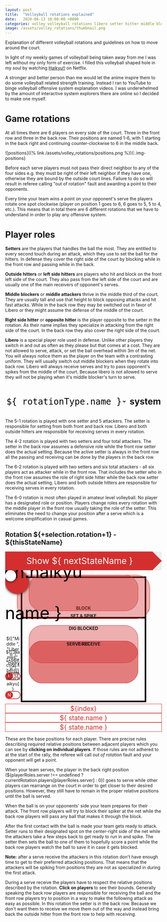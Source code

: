 ```yaml
---
layout: post
title:  "Volleyball rotations explained"
date:   2020-06-13 10:00:00 +0000
categories: volley volleyball rotations libero setter hitter middle blocker attacker opposite outside hitter Haikyu
image: /assets/volley_rotations/thumbnail.png
---
```


Explanation of different volleyball rotations and guidelines on how to move around the court.

In light of my weekly games of volleyball being taken away from me I was left
without my only form of exercise. I filled this volleyball shaped hole in my
soul by watching [Haikyu!!](https://en.wikipedia.org/wiki/Haikyu!!) on
Netflix.

A stronger and better person than me would let the anime inspire them to do
some volleyball related strength training. Instead I ran to YouTube to binge
volleyball offensive system explanation videos. I was underwhelmed by the
amount of interactive system explorers there are online so I decided to make
one myself.

# Game rotations

At all times there are 6 players on every side of the court. Three in the
front row and three in the back row. Their positions are named 1-6, with 1
starting in the back right and continuing counter-clockwise to 6 in the middle
back.

![positions]({% link /assets/volley_rotations/positions.png %}){:.img-positions}

Before each serve players must not pass their direct neighbor to any of the
four sides e.g. they must be right of their left neighbor if they have one,
otherwise they are bound by the outside court lines. Failure to do so will
result in referee calling "out of rotation" fault and awarding a point to their
opponents.

Every time your team wins a point on your opponent's serve the players rotate
one spot clockwise (player on position 1 goes to 6, 6 goes to 5, 5 to 4,
etc.). This means that in total there are 6 different rotations that we have
to understand in order to play any offensive system.

# Player roles

**Setters** are the players that handles the ball the most. They are entitled
to every second touch during an attack, which they use to set the ball for the
hitters. In defense they cover the right side of the court by blocking while
in the front row and passing while in the back.

**Outside hitters** or **left side hitters** are players who hit and block on
the front left side of the court. They also pass from the left side of the
court and are usually one of the main receivers of opponent's serves.

**Middle blockers** or **middle attackers** thrive in the middle third of the
court. They are usually tall and use that height to block opposing attacks and
hit fast attacks. While in the back row they may be switched out in favor of
Libero or they might assume the defense of the middle of the court.

**Right side hitter** or **opposite hitter** is the player opposite to the
setter in the rotation. As their name implies they specialize in attacking
from the right side of the court. In the back row they also cover the right
side of the court.

**Libero** is a special player role used in defense. Unlike other players they
switch in and out as often as they please but that comes at a cost. They are
not allowed to serve, attack, or set the ball overhead within 3m of the net.
You will always notice them as the player on the team with a contrasting
uniform. They will usually switch out middle blockers when they rotate into
back row. Libero will always receive serves and try to pass opponent's spikes
from the middle of the court. Because libero is not allowed to serve they will
not be playing when it's middle blocker's turn to serve.

<div id="app">
	<div id="above-court">
	<select style="display: inline-block;" id="rotationTypeSelect" v-model="selection.type">
		<option :value="index" v-for="(rotationType, index) in allRotations">${ rotationType.name }</option>
	</select>
	<h2 style="font-size: 2em; display: inline-block; margin-left: 0.2em;">system</h2>
	<div style="display: none">
		<select v-model="selection.rotation">
			<option :value="index-1" v-for="index in 6">Rotation ${ index }</option>
		</select>
		<select v-model="selection.gameState">
			<option
				:value="state"
				v-for="(state, index) in allGameStates"
			>${index+1}. ${state} </option>
		</select>
		<input type="checkbox" id="liberoCheckbox" v-model="selection.libero"/><label for="liberoCheckbox"> Libero </label>
		<input type="checkbox" id="serveCheckbox" v-model="selection.serve"/><label for="serveCheckbox"> Serve </label>
		<input type="checkbox" id="haikyuCheckbox" v-model="selection.haikyu"/><label for="haikyuCheckbox"> Haikyu </label>
	</div>
	<p v-if="currentRotation.name == '5-1'">
		The 5-1 rotation is played with one setter and 5 attackers. The setter is responsible for setting from both front and back row. Libero and both outside hitters are responsible for receiving serves in every rotation.
	</p>
	<p v-if="currentRotation.name == '4-2'">
    	The 4-2 rotation is played with two setters and four total attackers. The setter in the back row assumes a defensive role while the front row setter does the actual setting. Because the active setter is always in the front row all the passing and receiving can be done by the players in the back row.
	</p>
	<p v-if="currentRotation.name == '6-2'">
    	The 6-2 rotation is played with two setters and six total attackers - all six players act as attacker while in the front row. That includes the setter who in the front row assumes the role of right side hitter while the back row setter does the actual setting. Libero and both outside hitters are responsible for receiving serves in every rotation.
	</p>
	<p v-if="currentRotation.name == '6-6'">
    	The 6-0 rotation is most often played in amateur level volleyball. No player has a designated role or position. Players change roles every rotation with the middle player in the front row usually taking the role of the setter. This eliminates the need to change your position after a serve which is a welcome simplification in casual games.
	</p>
	<!-- Rotation title -->
	<h2> Rotation ${+selection.rotation+1} - ${thisStateName} </h2>
	<!-- Button to go to next game state -->
	<a class="button next" v-on:click.stop.prevent="setNextState"> Show ${ nextStateName } </a>
	</div>
	<div id="court">
		<div class="lecture">This is what it is and you can't deal with it</div>
		<!-- Court background -->
		<div class="lines full"></div>
		<div class="lines three"></div>
		<img class="net" src="{% link /assets/volley_rotations/net.png %}" alt="net"/>
		<!-- Rotate left and right -->
		<img
			class="rotate right"
			src="{% link /assets/volley_rotations/ccw_arrow.png %}"
			v-on:click="selection.rotation = (+selection.rotation + 1) % 6; selection.serve = true; selection.gameState = 'home';"
			alt="right"
		/>
		<img
			class="rotate left"
			v-on:click="selection.rotation = (+selection.rotation + 5) % 6; selection.serve = true; selection.gameState = 'home';"
			src="{% link /assets/volley_rotations/cw_arrow.png %}"
			alt="left"
		/>
		<!-- Players and ball -->
		<div
			class="player"
			:class="{active: trackPlayer == index, notActive: trackPlayer != null && trackPlayer != index}"
			v-on:click="trackPlayer == index ? trackPlayer = null : trackPlayer = index"
			:style="getStyle(player)"
			v-for="(player, index) in getDisplayPlayers()"
		>${ selection.haikyu ? '' : player.name }</div>
		<div class="ball" :style="getStyle(ball)"></div>
		<!-- Position lines -->
		<div class="position-limits" :style="line" v-for="line in trackedPlayerPositionLimits"></div>
		<!-- Switches -->
		<div
			title="Use libero"
			class="switch"
			:class="{down: !selection.libero}"
			style="bottom: 30%"
			v-on:click="selection.libero = !selection.libero"
		>
			<label>${["Middle ", "Libero"][+selection.libero]}</label>
			<span class="flip"></span>
			<span class="top">L</span>
			<span class="bottom">M</span>
		</div>
		<div
			title="Use Haikyu skin"
			class="switch"
			:class="{down: selection.haikyu}"
			style="bottom: 18%"
			v-on:click="selection.haikyu = !selection.haikyu"
		>
			<label>${["Names", "Haikyu"][+selection.haikyu]}</label>
			<span class="flip"></span>
			<span class="top">N</span>
			<span class="bottom haikyu-back"></span>
		</div>
		<!-- Mark areas -->
		<div v-if="selection.gameState == 'defend'" class="area pass">PASS</div>
		<div v-if="selection.gameState == 'defend'" class="area block">BLOCK</div>
		<div v-if="selection.gameState.endsWith('ttack')" class="area spike">SET & SPIKE</div>
		<div v-if="selection.gameState.endsWith('ttack')" class="area dig">DIG BLOCKED</div>
		<div v-if="selection.gameState == 'receive'" class="area pass">SERVE RECEIVE</div>
	</div>
	<div id="below-court">
	<!-- Navbars -->
	<div class="navbar rotations">
		<div
			:class="{active: index-1 == selection.rotation}"
			v-for="index in 6"
			v-on:click="selection.rotation = index-1;"
		>${index}</div>
	</div>
	<div class="navbar states">
		<div
			:class="{active: state.id == selection.gameState && selection.serve}"
			v-on:click="selection.gameState == state.id && selection.serve ? updatePlayers() : [selection.gameState, selection.serve] = [state.id, true]"
			v-for="state in gameStatesFlow.serve"
		>${ state.name }</div>
	</div>
	<div class="navbar states">
		<div
			:class="{active: state.id == selection.gameState && !selection.serve}"
			v-on:click="selection.gameState == state.id && !selection.serve ? updatePlayers() : [selection.gameState, selection.serve] = [state.id, false]"
			v-for="state in gameStatesFlow.receive"
		>${ state.name }</div>
	</div>
	<p v-if="selection.gameState == 'home'">
		These are the base positions for each player. There are precise rules describing required relative positions between adjacent players which you can see by <b>clicking on individual players</b>. If those rules are not adhered to at the start of the rally, the referee will call <i>out of rotation</i> fault and your opponent will get a point.
	</p>
	<p v-if="selection.gameState == 'serve'">
		When your team serves, the player in the back right position (${playerRoles.server !== undefined ? currentRotation.players[playerRoles.server] : 0}) goes to serve while other players can rearrange on the court in order to get closer to their desired positions. However, they still have to remain in the proper relative positions until the ball is served.
	</p>
	<p v-if="selection.gameState == 'defend'">
		When the ball is on your opponents' side your team prepares for their attack. The front row players will try to block their spiker at the net while the back row players will pass any ball that makes it through the block.
	</p>
	<p v-if="selection.gameState.endsWith('ttack')">
		After the first contact with the ball is made your team gets ready to attack. Setter runs to their designated spot on the center-right side of the net while the attackers take a few steps back to get ready to run in and spike. The setter then sets the ball to one of them to hopefully score a point while the back row players watch the ball to save it in case it gets blocked.
	</p>
	<p v-if="selection.gameState == 'firstAttack' && playerRoles.attackers.toString() != playerRoles.first_attackers.toString()">
		<b>Note:</b> after a serve receive the attackers in this rotation don't have enough time to get to their preferred attacking positions. That means that the attackers will be spiking from positions they are not as specialized in during the first attack.
	</p>
	<p v-if="selection.gameState == 'receive'">
		During a serve receive the players have to respect the relative positions described by the rotation. <b> Click on players </b> to see their bounds. Generally speaking the back row players are responsible for receiving the ball and the front row players try to position in a way to make the following attack as easy as possible.
		<span v-if="isBackRow(playerRoles.setter)">
			In this rotation the setter is in the back row. Because we don't want them to receive we move them out of the way and instead bring back the outside hitter from the front row to help with receiving.
		</span>
	</p>
	</div>
</div>

<style>
	.img-positions {
		float: right;
		width: 50%;
	}
	#rotationTypeSelect {
		font-size: 2em;
		background: none;
		border: none;
		display: block;
		font-family: monospace;
	}
	#court {
		width: 100%;
		position: relative;
		overflow: hidden;
		margin-bottom: -15%;
	}
	#court:after {
		content: "";
		display: block;
		padding-bottom: 100%;
	}
	#court img, #court > div {
		position: absolute;
	}
	#court .area {
		background-color: #D32F2F60;
		border: solid #D32F2F 1px;
		border-radius: 3em;
		display: flex;
		justify-content: center;
		width: 70%;
		left: 15%;
		font-weight: bold;
		box-sizing: border-box;
	}
	#court .area.pass {
		height: 27%;
		top: 45%;
	}
	#court .area.dig {
		height: 24%;
		top: 35%;
	}
	#court .area.block {
		align-items: flex-end;
		height: 23%;
		top: 3%;
	}
	#court .area.spike {
		align-items: flex-end;
		height: 28%;
		top: 3%;
		width: 85%;
		left: 7.5%;
	}
	#court .switch {
		left: 0%;
		width: 9.8%;
		height: 5%;
		border: solid 2px #D32F2F;
		border-radius: 100px;
		cursor: pointer;
		box-sizing: border-box;
	}
	#court .switch label {
		position: absolute;
		bottom: 100%;
		width: 100%;
		text-align: center;
		display: block;
		overflow: hidden;
	}
	#court .switch span {
		display: flex;
		position: absolute;
		width: 51%;
		height: 100%;
		justify-content: center;
		color: #D32F2F;
		align-items: center;
	}
	#court .switch .top {
		left: -1%;
		color: white;
	}
	#court .switch.down .top {
		color: #D32F2F;
	}
	#court .switch .bottom {
		right: 0;
		color: #D32F2F;
	}
	#court .switch .haikyu-back {
		background-image: url({% link /assets/volley_rotations/haikyu_short.png %});
		background-size: 80%;
		background-position: center;
		background-repeat: no-repeat;
	}
	#court .switch.down .bottom {
		color: white;
	}
	#court .switch .flip {
		width: 51%;
		height: 102%;
		left: -1%;
		border-radius: 100%;
		background-color: #D32F2F;
		top: -1%;
		transition: left 0.2s;
	}
	#court .switch.down .flip {
		left: 50%;
	}
	#court .position-limits {
		border: 1px dashed black;
		z-index: 4;
	}
	.next.button {
		background: #D32F2F;
		display: block;
		border: none;
		color: white;
		height: 60px;
		line-height: 60px;
		position: relative;
		cursor: pointer;
		text-decoration: none;
		text-align: center;
		font-size: 2em; 
		border-right: 30px solid #eee;
		padding-left: 5px;
		z-index: 15;
	}
	.next.button:after {
		content: "";
		position: absolute;
		left: 100%;
		border-width: 30px;
		border-color: transparent transparent transparent #D32F2F;
		border-style: solid;
		top: 0;
	}
	#court .lecture {
		z-index: 7;
		background: rgba(0, 0, 0, 0.8);
		top: 0;
		left: 0;
		width: 100%;
		height: 100%;
		padding: 1em;
		color: white;
		display: none;
	}
	#court .net {
		left: 0;
		top: 2px;
	}
	#court .lines.three {
		height: 26.667%;
		border-bottom: 5px solid black;
	}
	#court .lines.full {
		height: 80%;
		border: 5px solid black;
	}
	#court .lines {
		box-sizing: border-box;
		width: 80%;
		left: 10%;
		top: 4%;
	}
	#court .player:hover {
		box-shadow: 0px 0px 50px 10px black;
		transform-origin: center center;
		transform: scale(1.1);
		z-index: 10;
	}
	#court .player, #court .ball {
		border-radius: 100%;
		box-sizing: border-box;
		display: flex;
		align-items: center;
		justify-content: center;
		box-shadow: 0px 0px 10px black;
		color: black;
		cursor: pointer;
		transition: left 2s, top 2s, box-shadow 1s, transform 1s, opacity 0.3s;
		background-size: cover;
	}
	#court .ball {
		width: 7%;
		height: 7%;
		z-index: 5;
		background-color: white;
		font-size: 30px;
		/*border:solid;*/
	}
	#court .player {
		width: 15%;
		height: 15%;
		background-color: #D32F2F;
		font-size: 55px;
		z-index: 3;
	}
	#court .player.active {
		box-shadow: 0px 0px 10px 5px #D32F2F;
		transform-origin: center center;
		transform: scale(1.05);
		z-index: 3;
	}
	#court .player.notActive {
		opacity: 0.7;
	}
	#court .rotate {
		top: 25%;
		height: 10%;
		cursor: pointer;
	}
	#court .rotate.left {
		right: 91%;
	}
	#court .rotate.right {
		left: 91%;
	}

	.navbar {
		height: 30px;
		display: flex;
	}
	.navbar > div {
		display: inline-block;
		position: relative;
		height: 100%;
		line-height: 30px;
		text-align: center;
		border: 1px solid #D32F2F;
		color: #D32F2F;
		box-sizing: border-box;
		cursor: pointer;
		flex: 1;
		font-size: 1.5em;
	}
	.navbar > div:not(:first-child) {
		border-left: none;
		padding-left: 15px;
	}
	.navbar > div:not(:last-child) {
		border-right: none;
	}
	.navbar > div:hover, .navbar > div.active {
		background: #D32F2F;
		color: white;
	}
	.navbar > div:not(:last-child):after, .navbar > div:not(:last-child):before {
		content:"";
		display:inline-block;
		position: absolute;
		z-index: 1;
		border-width: 15px;
		border-style: solid;
		border-right: none;
		width: 0px;
		height: 0px;
		left: 100%;
		top: -1px;
	}
   .navbar > div:not(:last-child):before{
		border-width: 14px;
		display: block;
		border-color: transparent transparent transparent #eeeeee;
		z-index: 2;
		top:0px;
	}
   .navbar > div:not(:last-child):after, .navbar > div:not(:last-child):hover:before , .navbar > div:not(:last-child).active:before {
		border-color: transparent transparent transparent #D32F2F;
	}

	@media(max-width: 500px) {
		#court .rotate {
			font-size: 3em;
		}
		#court .player {
			font-size: 30px;
		}

		.next.button {
			height: 30px;
			line-height: 30px;
			font-size: initial;
			border-right-width: 15px;
		}
		.next.button:after {
			border-width: 15px;
		}

		#court .switch {
			font-size: x-small;
		}

		.navbar > div {
			font-size: initial;
		}
	}
	@media(min-width: 1400px) {
		#app {
			width: 1333px;
			margin-left: -266px;
		}
		#above-court, #below-court {
			float: left;
			width: 530px;
		}
		#above-court {
			margin-top: 3em;
		}
		#court {
			float: right;
			width: 800px;
			margin-bottom: 0;
		}

		.next.button {
			margin-bottom: 1em;
		}
		.navbar.states + p {
			margin-top: 1em;
		}
	}

</style>
<script src="https://cdn.jsdelivr.net/npm/vue"></script>
<script src="{% link /assets/volley_rotations/draw_court.js %}"></script>
